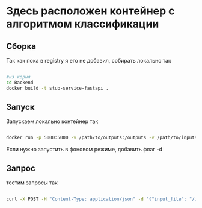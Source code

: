 # Здесь расположен контейнер с алгоритмом классификации

## Сборка

Так как пока в registry я его не добавил, собирать локально так

```bash

#из корня
cd Backend
docker build -t stub-service-fastapi .

```

## Запуск 

Запускаем локально контейнер так


```bash

docker run -p 5000:5000 -v /path/to/outputs:/outputs -v /path/to/inputs:/inputs --name stub-service-container stub-service-fastapi

```
Если нужно запустить в фоновом режиме, добавить флаг -d

## Запрос

тестим запросы так


```bash

curl -X POST -H "Content-Type: application/json" -d '{"input_file": "/inputs/test_input.json", "output_dir": "/outputs"}' http://0.0.0.0:5000/process

```